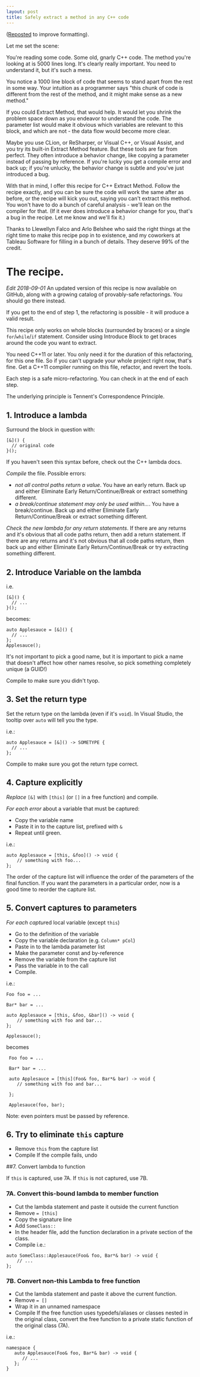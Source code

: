 ```yaml
---
layout: post
title: Safely extract a method in any C++ code
---
```


([Reposted](https://jbazuzicode.blogspot.com/2017/02/safely-extract-method-in-any-c-code.html) to improve formatting).

Let me set the scene:

You're reading some code. Some old, gnarly C++ code. The method you're looking at is 5000 lines long. It's clearly really important. You need to understand it, but it's such a mess.

You notice a 1000 line block of code that seems to stand apart from the rest in some way. Your intuition as a programmer says "this chunk of code is different from the rest of the method, and it might make sense as a new method."

If you could Extract Method, that would help. It would let you shrink the problem space down as you endeavor to understand the code. The parameter list would make it obvious which variables are relevant to this block, and which are not - the data flow would become more clear.

Maybe you use CLion, or ReSharper, or Visual C++, or Visual Assist, and you try its built-in Extract Method feature. But these tools are far from perfect. They often introduce a behavior change, like copying a parameter instead of passing by reference. If you're lucky you get a compile error and back up; if you're unlucky, the behavior change is subtle and you've just introduced a bug.

With that in mind, I offer this recipe for C++ Extract Method. Follow the recipe exactly, and you can be sure the code will work the same after as before, or the recipe will kick you out, saying you can't extract this method. You won't have to do a bunch of careful analysis - we'll lean on the compiler for that. (If it ever does introduce a behavior change for you, that's a bug in the recipe. Let me know and we'll fix it.)

Thanks to Llewellyn Falco and Arlo Belshee who said the right things at the right time to make this recipe pop in to existence, and my coworkers at Tableau Software for filling in a bunch of details. They deserve 99% of the credit.

# The recipe.

*Edit 2018-09-01* An updated version of this recipe is now available on GitHub, along with a growing catalog of provably-safe refactorings. You should go there instead.

If you get to the end of step 1, the refactoring is possible - it will produce a valid result.

This recipe only works on whole blocks (surrounded by braces) or a single `for`/`while`/`if` statement. Consider using Introduce Block to get braces around the code you want to extract.

You need C++11 or later. You only need it for the duration of this refactoring, for this one file. So if you can't upgrade your whole project right now, that's fine. Get a C++11 compiler running on this file, refactor, and revert the tools.

Each step is a safe micro-refactoring. You can check in at the end of each step.

The underlying principle is Tennent's Correspondence Principle.

## 1. Introduce a lambda

Surround the block in question with:

```
[&]() {
  // original code
}();
```

If you haven't seen this syntax before, check out the C++ lambda docs.

*Compile* the file. Possible errors:
- *not all control paths return a value*. You have an early return. Back up and either Eliminate Early Return/Continue/Break or extract something different.
- *a break/continue statement may only be used within...*.  You have a break/continue. Back up and either Eliminate Early Return/Continue/Break or extract something different.

*Check the new lambda for any return statements*. If there are any returns and it's obvious that all code paths return, then add a return statement. If there are any returns and it's not obvious that all code paths return, then back up and either Eliminate Early Return/Continue/Break or try extracting something different.

## 2. Introduce Variable on the lambda

i.e.
```
[&]() {
  // ...
}();
```

becomes:

```
auto Applesauce = [&]() {
  // ...
};
Applesauce();
```

It's not important to pick a good name, but it is important to pick a name that doesn't affect how other names resolve, so pick something completely unique (a GUID!)

Compile to make sure you didn't tyop.

## 3. Set the return type

Set the return type on the lambda (even if it's `void`). In Visual Studio, the tooltip over `auto` will tell you the type.

i.e.:
```
auto Applesauce = [&]() -> SOMETYPE {
  // ...
};
```

Compile to make sure you got the return type correct.

## 4. Capture explicitly

*Replace* `[&]` with `[this]` (or `[]` in a free function) and compile.

*For each error* about a variable that must be captured:
- Copy the variable name
- Paste it in to the capture list, prefixed with `&`
- Repeat until green.

i.e.:
```
auto Applesauce = [this, &foo]() -> void {
    // something with foo...
};
```

The order of the capture list will influence the order of the parameters of the final function. If you want the parameters in a particular order, now is a good time to reorder the capture list.

## 5. Convert captures to parameters


*For each captur*ed local variable (except `this`)
- Go to the definition of the variable
- Copy the variable declaration (e.g. `Column* pCol`)
- Paste in to the lambda parameter list
- Make the parameter const and by-reference
- Remove the variable from the capture list
- Pass the variable in to the call
- Compile.

i.e.:

```
Foo foo = ...

Bar* bar = ...

auto Applesauce = [this, &foo, &bar]() -> void {
    // something with foo and bar...
};

Applesauce();
```

becomes

```
 Foo foo = ...

 Bar* bar = ...

 auto Applesauce = [this](Foo& foo, Bar*& bar) -> void {
    // something with foo and bar...

 };

 Applesauce(foo, bar);
```

Note: even pointers must be passed by reference.

## 6. Try to eliminate `this` capture


- Remove `this` from the capture list
- Compile
If the compile fails, undo

##7. Convert lambda to function

If `this` is captured, use 7A.
If `this` is not captured, use 7B.

### 7A. Convert this-bound lambda to member function

- Cut the lambda statement and paste it outside the current function
- Remove `= [this]`
- Copy the signature line
- Add `SomeClass::`
- In the header file, add the function declaration in a private section of the class.
- Compile 
i.e.:

```
auto SomeClass::Applesauce(Foo& foo, Bar*& bar) -> void {
    // ...
};
```

### 7B. Convert non-this Lambda to free function

- Cut the lambda statement and paste it above the current function.
- Remove `= []`
- Wrap it in an unnamed namespace
- Compile
If the free function uses typedefs/aliases or classes nested in the original class, convert the free function to a private static function of the original class (7A).

i.e.:

```
namespace {
   auto Applesauce(Foo& foo, Bar*& bar) -> void {
      // ...
   };
}
```
